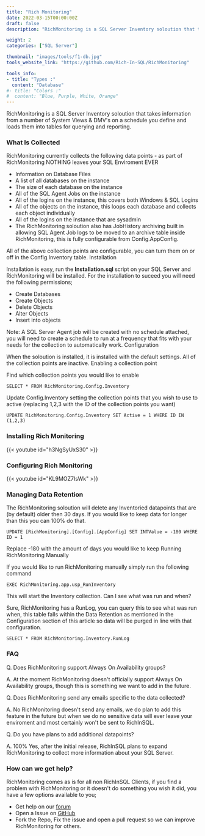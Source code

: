 ```yaml
---
title: "Rich Monitoring"
date: 2022-03-15T00:00:00Z
draft: false
description: "RichMonitoring is a SQL Server Inventory soloution that takes information from a number of System Views & DMV's on a schedule you define and loads them into tables for querying and reporting."

weight: 2
categories: ["SQL Server"]

thumbnail: "images/tools/f1-db.jpg"
tools_website_link: "https://github.com/Rich-In-SQL/RichMonitoring"

tools_info:
- title: "Types :"
  content: "Database"
#- title: "Colors :"
#  content: "Blue, Purple, White, Orange"
---
```


RichMonitoring is a SQL Server Inventory soloution that takes information from a number of System Views & DMV's on a schedule you define and loads them into tables for querying and reporting.

### What Is Collected

RichMonitoring currently collects the following data points - as part of RichMonitoring NOTHING leaves your SQL Enviroment EVER

-  Information on Database Files
-  A list of all databases on the instance
-  The size of each database on the instance
-  All of the SQL Agent Jobs on the instance
-  All of the logins on the instance, this covers both Windows & SQL Logins
-  All of the objects on the instance, this loops each database and collects each object individually
-  All of the logins on the instance that are sysadmin
-  The RichMonitoring soloution also has JobHistory archiving built in allowing SQL Agent Job logs to be moved to an archive table inside RichMonitoring, this is fully configurable from Config.AppConfig.

All of the above collection points are configurable, you can turn them on or off in the Config.Inventory table.
Installation

Installation is easy, run the **Installation.sql** script on your SQL Server and RichMonitoring will be installed. For the installation to suceed you will need the following permissions;

-  Create Databases
-  Create Objects
-  Delete Objects
-  Alter Objects
-  Insert into objects

Note: A SQL Server Agent job will be created with no schedule attached, you will need to create a schedule to run at a frequency that fits with your needs for the collection to automatically work.
Configuration

When the soloution is installed, it is installed with the default settings. All of the collection points are inactive.
Enabling a collection point

Find which collection points you would like to enable

  ```SELECT * FROM RichMonitoring.Config.Inventory```

Update Config.Inventory setting the collection points that you wish to use to active (replacing 1,2,3 with the ID of the collection points you want)

  ```UPDATE RichMonitoring.Config.Inventory SET Active = 1 WHERE ID IN (1,2,3)```

### Installing Rich Monitoring

{{< youtube id="h3NgSyUxS30" >}}

### Configuring Rich Monitoring

{{< youtube id="KL9MOZ7IsWk" >}}

### Managing Data Retention

The RichMonitoring soloution will delete any Inventoried datapoints that are (by default) older then 30 days. If you would like to keep data for longer than this you can 100% do that.

```UPDATE [RichMonitoring].[Config].[AppConfig] SET INTValue = -180 WHERE ID = 1```

Replace -180 with the amount of days you would like to keep
Running RichMonitoring Manually

If you would like to run RichMonitoring manually simply run the following command

  ```EXEC RichMonitoring.app.usp_RunInventory```

This will start the Inventory collection.
Can I see what was run and when?

Sure, RichMonitoring has a RunLog, you can query this to see what was run when, this table falls within the Data Retention as mentioned in the Configuration section of this article so data will be purged in line with that configuration.

  ```SELECT * FROM RichMonitoring.Inventory.RunLog```

### FAQ

  Q. Does RichMonitoring support Always On Availability groups?

  A. At the moment RichMonitoring doesn't officially support Always On Availability groups, though this is something we want to add in the future.

  Q. Does RichMonitoring send any emails specific to the data collected?

  A. No RichMonitoring doesn't send any emails, we do plan to add this feature in the future but when we do no sensitive data will ever leave your enviroment and most certainly won't be sent to RichInSQL.

  Q. Do you have plans to add additional datapoints?

  A. 100% Yes, after the initial release, RichInSQL plans to expand RichMonitoring to collect more information about your SQL Server.

### How can we get help?

RichMonitoring comes as is for all non RichInSQL Clients, if you find a problem with RichMonitoring or it doesn't do something you wish it did, you have a few options available to you;

-  Get help on our [forum](https://forum.richinsql.com)
-  Open a Issue on [GitHub](https://github.com/Rich-In-SQL/RichMonitoring/issues)
-  Fork the Repo, Fix the issue and open a pull request so we can improve RichMonitoring for others.
